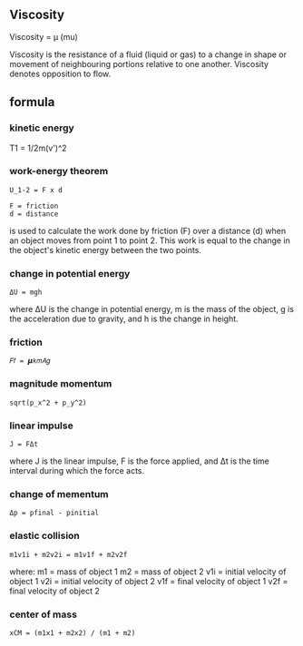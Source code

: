 ## Viscosity

Viscosity = μ (mu)

Viscosity is the resistance of a fluid (liquid or gas) to a change in shape or movement of neighbouring portions relative to one another. Viscosity denotes opposition to flow.

## formula

### kinetic energy

T1 = 1/2m(v')^2

### work-energy theorem

```
U_1-2 = F x d

F = friction
d = distance
```

is used to calculate the work done by friction (F) over a distance (d) when an object moves from point 1 to point 2. This work is equal to the change in the object's kinetic energy between the two points.

### change in potential energy

```
ΔU = mgh
```

where ΔU is the change in potential energy, m is the mass of the object, g is the acceleration due to gravity, and h is the change in height.

### friction

```
𝐹𝑓 = 𝞵𝑘𝑚𝐴𝑔
```

### magnitude momentum

```
sqrt(p_x^2 + p_y^2)
```

### linear impulse

```
J = FΔt
```

where J is the linear impulse, F is the force applied, and Δt is the time interval during which the force acts.

### change of mementum

```
Δp = pfinal - pinitial
```

### elastic collision

```
m1v1i + m2v2i = m1v1f + m2v2f
```

where:
m1 = mass of object 1
m2 = mass of object 2
v1i = initial velocity of object 1
v2i = initial velocity of object 2
v1f = final velocity of object 1
v2f = final velocity of object 2

### center of mass

```
xCM = (m1x1 + m2x2) / (m1 + m2)
```
